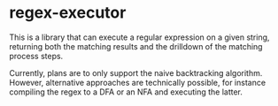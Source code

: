 # regex-executor

This is a library that can execute a regular expression on a given string,
returning both the matching results and the drilldown of the matching process
steps.

Currently, plans are to only support the naive backtracking algorithm. However,
alternative approaches are technically possible, for instance compiling
the regex to a DFA or an NFA and executing the latter.
